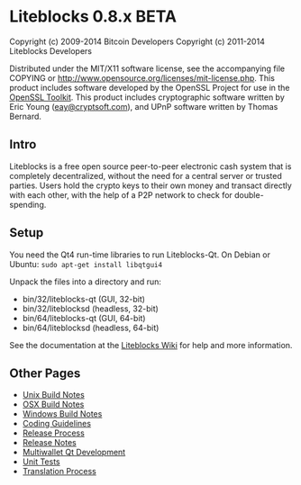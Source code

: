 Liteblocks 0.8.x BETA
====================

Copyright (c) 2009-2014 Bitcoin Developers
Copyright (c) 2011-2014 Liteblocks Developers

Distributed under the MIT/X11 software license, see the accompanying
file COPYING or http://www.opensource.org/licenses/mit-license.php.
This product includes software developed by the OpenSSL Project for use in the [OpenSSL Toolkit](http://www.openssl.org/). This product includes
cryptographic software written by Eric Young ([eay@cryptsoft.com](mailto:eay@cryptsoft.com)), and UPnP software written by Thomas Bernard.


Intro
---------------------
Liteblocks is a free open source peer-to-peer electronic cash system that is
completely decentralized, without the need for a central server or trusted
parties.  Users hold the crypto keys to their own money and transact directly
with each other, with the help of a P2P network to check for double-spending.


Setup
---------------------
You need the Qt4 run-time libraries to run Liteblocks-Qt. On Debian or Ubuntu:
	`sudo apt-get install libqtgui4`

Unpack the files into a directory and run:

- bin/32/liteblocks-qt (GUI, 32-bit)
- bin/32/liteblocksd (headless, 32-bit)
- bin/64/liteblocks-qt (GUI, 64-bit)
- bin/64/liteblocksd (headless, 64-bit)

See the documentation at the [Liteblocks Wiki](http://liteblocks.info)
for help and more information.


Other Pages
---------------------
- [Unix Build Notes](build-unix.md)
- [OSX Build Notes](build-osx.md)
- [Windows Build Notes](build-msw.md)
- [Coding Guidelines](coding.md)
- [Release Process](release-process.md)
- [Release Notes](release-notes.md)
- [Multiwallet Qt Development](multiwallet-qt.md)
- [Unit Tests](unit-tests.md)
- [Translation Process](translation_process.md)
